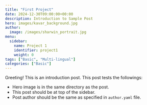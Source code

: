 ```yaml
---
title: "First Project"
date: 2024-12-30T09:00:00+00:00
description: Introduction to Sample Post
hero: images/kavar_background.jpg
author:
  image: /images/sharwin_portrait.jpg
menu:
  sidebar:
    name: Project 1
    identifier: project1
    weight: 0
tags: ["Basic", "Multi-lingual"]
categories: ["Basic"]
---
```


Greeting! This is an introduction post. This post tests the followings:

- Hero image is in the same directory as the post.
- This post should be at top of the sidebar.
- Post author should be the same as specified in `author.yaml` file.
